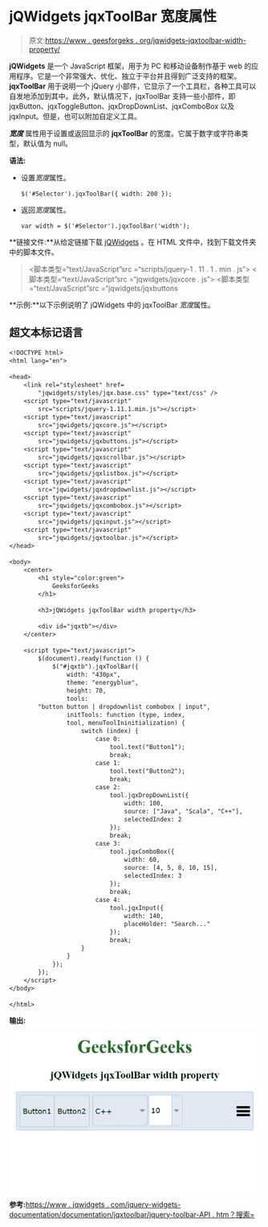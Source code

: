 # jQWidgets jqxToolBar 宽度属性

> 原文:[https://www . geesforgeks . org/jqwidgets-jqxtoolbar-width-property/](https://www.geeksforgeeks.org/jqwidgets-jqxtoolbar-width-property/)

**jQWidgets** 是一个 JavaScript 框架，用于为 PC 和移动设备制作基于 web 的应用程序。它是一个非常强大、优化、独立于平台并且得到广泛支持的框架。 **jqxToolBar** 用于说明一个 jQuery 小部件，它显示了一个工具栏，各种工具可以自发地添加到其中。此外，默认情况下，jqxToolBar 支持一些小部件，即 jqxButton、jqxToggleButton、jqxDropDownList、jqxComboBox 以及 jqxInput。但是，也可以附加自定义工具。

***宽度*** 属性用于设置或返回显示的 **jqxToolBar** 的宽度。它属于数字或字符串类型，默认值为 null。

**语法:**

*   设置*宽度*属性。

    ```
    $('#Selector').jqxToolBar({ width: 200 });
    ```

*   返回*宽度*属性。

    ```
    var width = $('#Selector').jqxToolBar('width');
    ```

**链接文件:**从给定链接下载 [jQWidgets](https://www.jqwidgets.com/download/) 。在 HTML 文件中，找到下载文件夹中的脚本文件。

> <link rel="”stylesheet”" href="”jqwidgets/styles/jqx.base.css”" type="”text/css”">
> <脚本类型=“text/JavaScript”src =“scripts/jquery-1 . 11 . 1 . min . js”></脚本>
> <脚本类型=“text/JavaScript”src =“jqwidgets/jqxcore . js”></脚本>
> <脚本类型=“text/JavaScript”src =“jqwidgets/jqxbuttons

**示例:**以下示例说明了 jQWidgets 中的 jqxToolBar *宽度*属性。

## 超文本标记语言

```
<!DOCTYPE html>
<html lang="en">

<head>
    <link rel="stylesheet" href=
        "jqwidgets/styles/jqx.base.css" type="text/css" />
    <script type="text/javascript" 
        src="scripts/jquery-1.11.1.min.js"></script>
    <script type="text/javascript" 
        src="jqwidgets/jqxcore.js"></script>
    <script type="text/javascript" 
        src="jqwidgets/jqxbuttons.js"></script>
    <script type="text/javascript" 
        src="jqwidgets/jqxscrollbar.js"></script>
    <script type="text/javascript" 
        src="jqwidgets/jqxlistbox.js"></script>
    <script type="text/javascript" 
        src="jqwidgets/jqxdropdownlist.js"></script>
    <script type="text/javascript" 
        src="jqwidgets/jqxcombobox.js"></script>
    <script type="text/javascript" 
        src="jqwidgets/jqxinput.js"></script>
    <script type="text/javascript" 
        src="jqwidgets/jqxtoolbar.js"></script>
</head>

<body>
    <center>
        <h1 style="color:green">
            GeeksforGeeks
        </h1>

        <h3>jQWidgets jqxToolBar width property</h3>

        <div id="jqxtb"></div>
    </center>

    <script type="text/javascript">
        $(document).ready(function () {
            $("#jqxtb").jqxToolBar({
                width: "430px",
                theme: "energyblue",
                height: 70,
                tools: 
        "button button | dropdownlist combobox | input",
                initTools: function (type, index, 
                tool, menuToolIninitialization) {
                    switch (index) {
                        case 0:
                            tool.text("Button1");
                            break;
                        case 1:
                            tool.text("Button2");
                            break;
                        case 2:
                            tool.jqxDropDownList({
                                width: 100,
                                source: ["Java", "Scala", "C++"],
                                selectedIndex: 2
                            });
                            break;
                        case 3:
                            tool.jqxComboBox({
                                width: 60,
                                source: [4, 5, 8, 10, 15],
                                selectedIndex: 3
                            });
                            break;
                        case 4:
                            tool.jqxInput({
                                width: 140,
                                placeHolder: "Search..."
                            });
                            break;
                    }
                }
            });
        });
    </script>
</body>

</html>
```

**输出:**

![](img/e86c2589f10e4991970564b70e7d7bf3.png)

**参考:**[https://www . jqwidgets . com/jquery-widgets-documentation/documentation/jqxtoolbar/jquery-toolbar-API . htm？搜索=](https://www.jqwidgets.com/jquery-widgets-documentation/documentation/jqxtoolbar/jquery-toolbar-api.htm?search=)